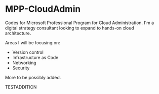 # MPP-CloudAdmin
Codes for Microsoft Professional Program for Cloud Administration.
I'm a digital strategy consultant looking to expand to hands-on cloud architecture.

Areas I will be focusing on:
* Version control
* Infrastructure as Code
* Networking
* Security

More to be possibly added.

TESTADDITION
